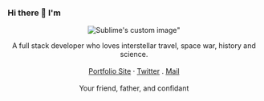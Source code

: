 ### Hi there 👋 I'm
<!--![JumboDaniel]()-->
<p align="center">
 <img src="https://fontmeme.com/permalink/201201/33d0b06b529348fe187590f16bd52b41.png" alt="Sublime's custom image"/>"
 </p>

<p align="center">
A full stack developer who loves interstellar travel, space war, history and science.<br>
<br>
<a href="https://jumbodaniel.netlify.app">Portfolio Site</a>
 · <a href="https://twitter.com/JumboDaniel4">Twitter</a>
 . <a href="mailto:jumbodaniel15@gmail.com">Mail</a>
<br>
<br>
 Your friend, father, and confidant
<br>
<br>
</p>


<!--
**JumboDaniel/JumboDaniel** is a ✨ _special_ ✨ repository because its `README.md` (this file) appears on your GitHub profile.

<!--Here are some ideas to get you started:

- 🔭 I’m currently working on ...
- 🌱 I’m currently learning ...
- 👯 I’m looking to collaborate on ...
- 🤔 I’m looking for help with ...
- 💬 Ask me about ...
- 📫 How to reach me: ...
- 😄 Pronouns: ...
- ⚡ Fun fact: ...
-->
